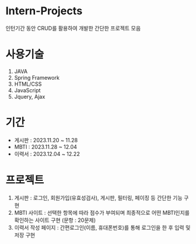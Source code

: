 # Intern-Projects

인턴기간 동안 CRUD를 활용하여 개발한 간단한 프로젝트 모음

# 사용기술
1. JAVA
2. Spring Framework
3. HTML/CSS
4. JavaScript
5. Jquery, Ajax

# 기간
- 게시판 : 2023.11.20 ~ 11.28<br>
- MBTI : 2023.11.28 ~ 12.04<br>
- 이력서 : 2023.12.04 ~ 12.22<br>

# 프로젝트
1. 게시판 : 로그인, 회원가입(유효성검사), 게시판, 필터링, 페이징 등 간단한 기능 구현
2. MBTI 사이트 : 선택한 항목에 따라 점수가 부여되며 최종적으로 어떤 MBTI인지를 확인하는 사이트 구현 (문항 : 20문제)
3. 이력서 작성 페이지 : 간편로그인(이름, 휴대폰번호)를 통해 로그인을 한 후 입력 및 저장 구현
